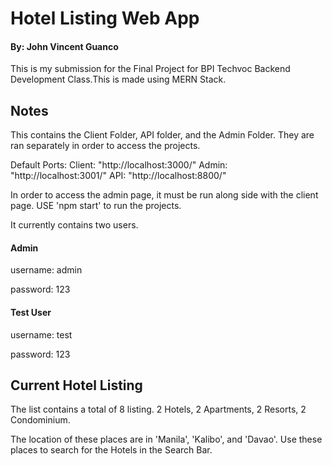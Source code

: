 # Hotel Listing Web App #
#### By: John Vincent Guanco ####

This is my submission for the Final Project for BPI Techvoc Backend Development Class.This is made using MERN Stack.

## Notes ##
This contains the Client Folder, API folder, and the Admin Folder. They are ran separately in order to access the projects.

Default Ports:
Client: "http://localhost:3000/"
Admin: "http://localhost:3001/"
API: "http://localhost:8800/"

In order to access the admin page, it must be run along side with the client page. USE 'npm start' to run the projects.

It currently contains two users.

#### Admin ####
username: admin

password: 123

#### Test User ####
username: test

password: 123

## Current Hotel Listing ##

The list contains a total of 8 listing. 2 Hotels, 2 Apartments, 2 Resorts, 2 Condominium.

The location of these places are in 'Manila', 'Kalibo', and 'Davao'. Use these places to search for the Hotels in the Search Bar.